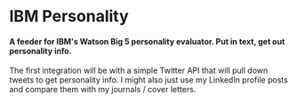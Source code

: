 # IBM Personality

#### A feeder for IBM's Watson Big 5 personality evaluator. Put in text, get out personality info. 

The first integration will be with a simple Twitter API that will pull down tweets to get personality info. I might also just use my LinkedIn profile posts and compare them with my journals / cover letters. 
